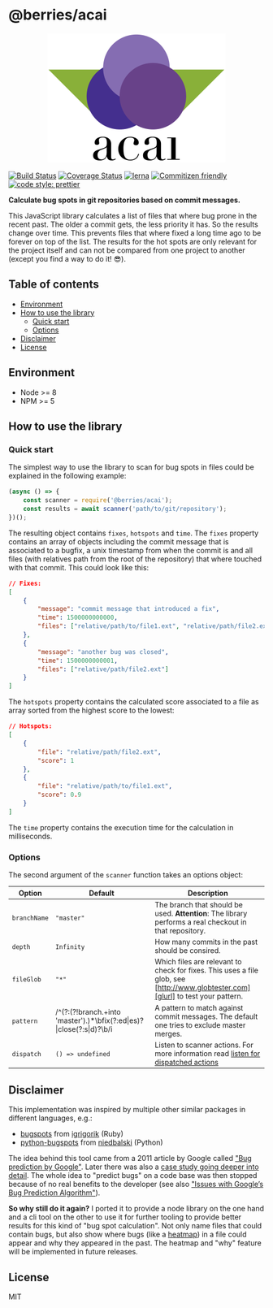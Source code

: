 # @berries/acai

<p align="center">
    <img
        src="logo.svg"
        width="350"
        height="255"
        alt="Berries acai logo with three berries and two leafs."
    />
</p>

[![Build Status][bsurl]][bsimg]
[![Coverage Status][csimg]][csurl]
[![lerna][lnimg]][lnurl]
[![Commitizen friendly][cfimg]][cfurl]
[![code style: prettier][ptimg]][pturl]

**Calculate bug spots in git repositories based on commit messages.**

This JavaScript library calculates a list of files that where bug prone in the recent past. The older a commit gets, the less priority it has. So the results change over time. This prevents files that where fixed a long time ago to be forever on top of the list. The results for the hot spots are only relevant for the project itself and can not be compared from one project to another (except you find a way to do it! 😎).

## Table of contents

* [Environment](#environment)
* [How to use the library](#how-to-use-the-library)
  * [Quick start](#quick-start)
  * [Options](#options)
* [Disclaimer](#disclaimer)
* [License](#license)

## Environment

* Node >= 8
* NPM >= 5

## How to use the library

### Quick start

The simplest way to use the library to scan for bug spots in files could be explained in the following example:

```javascript
(async () => {
    const scanner = require('@berries/acai');
    const results = await scanner('path/to/git/repository');
})();
```

The resulting object contains `fixes`, `hotspots` and `time`. The `fixes` property contains an array of objects including the commit message that is associated to a bugfix, a unix timestamp from when the commit is and all files (with relatives path from the root of the repository) that where touched with that commit. This could look like this:

```json
// Fixes:
[
    {
        "message": "commit message that introduced a fix",
        "time": 1500000000000,
        "files": ["relative/path/to/file1.ext", "relative/path/file2.ext"]
    },
    {
        "message": "another bug was closed",
        "time": 1500000000001,
        "files": ["relative/path/file2.ext"]
    }
]
```

The `hotspots` property contains the calculated score associated to a file as array sorted from the highest score to the lowest:

```json
// Hotspots:
[
    {
        "file": "relative/path/file2.ext",
        "score": 1
    },
    {
        "file": "relative/path/to/file1.ext",
        "score": 0.9
    }
]
```

The `time` property contains the execution time for the calculation in milliseconds.

### Options

The second argument of the `scanner` function takes an options object:

| Option       | Default                                                                            | Description                                                                                                                      |
| ------------ | ---------------------------------------------------------------------------------- | -------------------------------------------------------------------------------------------------------------------------------- |
| `branchName` | `"master"`                                                                         | The branch that should be used. **Attention**: The library performs a real checkout in that repository.                          |
| `depth`      | `Infinity`                                                                         | How many commits in the past should be consired.                                                                                 |
| `fileGlob`   | `"*"`                                                                              | Which files are relevant to check for fixes. This uses a file glob, see [http://www.globtester.com][glurl] to test your pattern. |
| `pattern`    | /^(?:(?!branch.+into 'master').)\*\bfix(?:ed&#124;es)?&#124;close(?:s&#124;d)?\b/i | A pattern to match against commit messages. The default one tries to exclude master merges.                                      |
| `dispatch`   | `() => undefined`                                                                  | Listen to scanner actions. For more information read [listen for dispatched actions](../../docs/acai/dispatch.md)                |

## Disclaimer

This implementation was inspired by multiple other similar packages in different languages, e.g.:

* [bugspots][b1url] from [igrigorik][u1url] (Ruby)
* [python-bugspots][b2url] from [niedbalski][u2url] (Python)

The idea behind this tool came from a 2011 article by Google called ["Bug prediction by Google"][bpurl]. Later there was also a [case study going deeper into detail][cgurl]. The whole idea to "predict bugs" on a code base was then stopped because of no real benefits to the developer (see also ["Issues with Google’s Bug Prediction Algorithm"][biurl]).

**So why still do it again?** I ported it to provide a node library on the one hand and a cli tool on the other to use it for further tooling to provide better results for this kind of "bug spot calculation". Not only name files that could contain bugs, but also show where bugs (like a [heatmap][hmurl]) in a file could appear and why they appeared in the past. The heatmap and "why" feature will be implemented in future releases.

## License

MIT

[bsurl]: https://travis-ci.org/MartinHelmut/berries.svg?branch=master
[bsimg]: https://travis-ci.org/MartinHelmut/berries
[csimg]: https://coveralls.io/repos/github/MartinHelmut/berries/badge.svg?branch=master
[csurl]: https://coveralls.io/github/MartinHelmut/berries?branch=master
[lnurl]: https://lernajs.io/
[lnimg]: https://img.shields.io/badge/maintained%20with-lerna-cc00ff.svg
[cfimg]: https://img.shields.io/badge/commitizen-friendly-brightgreen.svg
[cfurl]: http://commitizen.github.io/cz-cli/
[ptimg]: https://img.shields.io/badge/code_style-prettier-ff69b4.svg
[pturl]: https://github.com/prettier/prettier
[glurl]: http://www.globtester.com/
[bpurl]: http://google-engtools.blogspot.de/2011/12/bug-prediction-at-google.html
[cgurl]: https://static.googleusercontent.com/media/research.google.com/en/us/pubs/archive/41145.pdf
[biurl]: http://www.boyter.org/2015/07/issues-googles-bug-prediction-algorithm/
[b1url]: https://github.com/igrigorik/bugspots
[u1url]: https://github.com/igrigorik
[b2url]: https://github.com/niedbalski/python-bugspots
[u2url]: https://github.com/niedbalski
[hmurl]: https://en.wikipedia.org/wiki/Heat_map
